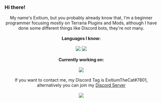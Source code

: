 ### Hi there!

<p align="center">
My name's Exitium, but you probably already know that, I'm a beginner programmer focusing mostly on Terraria Plugins and Mods, although I have done some different things like Discord bots, they're not many.<br/><br/>
  <b>Languages I know:</b><br>
  <br/>
  <img src="https://img.shields.io/badge/C%23-239120?style=for-the-badge&logo=c-sharp&logoColor=white">
  <img src="https://img.shields.io/badge/JavaScript-F7DF1E?style=for-the-badge&logo=javascript&logoColor=black">  
  <br/><br/>
  <b>Currently working on:</b><br>
  <br/>
  <a href="https://github.com/ExitiumTheCat/ScaryScarecrow"><img src="https://img.shields.io/badge/-Scary%20Scarecrow-yellow"></a>
  <br/><br/>
  If you want to contact me, my Discord Tag is ExitiumTheCat#7801, alternatively you can join my <a href="https://discord.gg/2sK62kX">Discord Server</a>
  <br/><br/>
  <img src="https://github-readme-stats.vercel.app/api?username=ExitiumTheCat&theme=tokyonight&count_private=true)](https://github.com/anuraghazra/github-readme-stats">
  </p>
